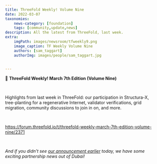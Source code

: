 ```yaml
---
title: ThreeFold Weekly! Volume Nine
date: 2022-03-07
taxonomies:
    news-category: [foundation]
    tags: [community,update,news]
description: All the latest from ThreeFold, last week.
extra:
    imgPath: images/newsroom/tfweekly9.png
    image_caption: TF Weekly Volume Nine
    authors: [sam_taggart]
    authorImg: images/people/sam_taggart.jpg
    
    
---
```

📰 **ThreeFold Weekly! March 7th Edition (Volume Nine)**

<br/>

Highlights from last week in ThreeFold: our participation in Structura-X, tree-planting for a regenerative Internet, validator verifications, grid migration, community discussions to join in on, and more.

<br/>

https://forum.threefold.io/t/threefold-weekly-march-7th-edition-volume-nine/2371

<br/>

*And if you didn’t see [our announcement earlier](https://threefold.io/news/post/paradise_hills/) today, we have some exciting partnership news out of Dubai!*
